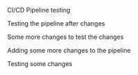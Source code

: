 CI/CD Pipeline testing 

Testing the pipeline after changes 

Some more changes to test the changes 

Adding some more changes to the pipeline 

Testing some changes  